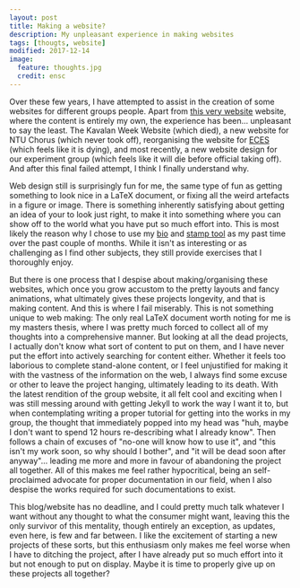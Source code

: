 ```yaml
---
layout: post
title: Making a website?
description: My unpleasant experience in making websites
tags: [thougts, website]
modified: 2017-12-14
image:
  feature: thoughts.jpg
  credit: ensc
---
```


Over these few years, I have attempted to assist in the creation of some websites for different groups people. Apart from [this very website]({{site.url}}) website, where the content is entirely my own, the experience has been... unpleasant to say the least. The Kavalan Week Website (which died), a new website for NTU Chorus (which never took off), reorganising the website for [ECES](http://blog.ilc.edu.tw/blog/blog/35391) (which feels like it is dying), and most recently, a new website design for our experiment group (which feels like it will die before official taking off). And after this final failed attempt, I think I finally understand why.

Web design still is surprisingly fun for me, the same type of fun as getting something to look nice in a LaTeX document, or fixing all the weird artefacts in a figure or image. There is something inherently satisfying about getting an idea of your to look just right, to make it into something where you can show off to the world what you have put so much effort into. This is most likely the reason why I chose to use my  [bio]({{site.url}}/pages/spec/) and [stamp tool]({{site.url}}/pages/tools/stamp/) as my past time over the past couple of months. While it isn't as interesting or as challenging as I find other subjects, they still provide exercises that I thoroughly enjoy.

But there is one process that I despise about making/organising these websites, which once you grow accustom to the pretty layouts and fancy animations, what ultimately gives these projects longevity, and that is making content.
And this is where I fail miserably.
This is not something unique to web making:
The only real LaTeX document worth noting for me is my masters thesis, where I was pretty much forced to collect all of my thoughts into a comprehensive manner.
But looking at all the dead projects, I actually don't know what sort of content to put on them, and I have never put the effort into actively searching for content either.
Whether it feels too laborious to complete stand-alone content, or I feel unjustified for making it with the vastness of the information on the web, I always find some excuse or other to leave the project hanging, ultimately leading to its death.
With the latest rendition of the group website, it all felt cool and exciting when I was still messing around with getting Jekyll to work the way I want it to, but when contemplating writing a proper tutorial for getting into the works in my group, the thought that immediately popped into my head was "huh, maybe I don't want to spend 12 hours re-describing what I already know".
Then follows a chain of excuses of "no-one will know how to use it", and "this isn't my work soon, so why should I bother", and "it will be dead soon after anyway"... leading me more and more in favour of abandoning the project all together.
All of this makes me feel rather hypocritical, being an self-proclaimed advocate for proper documentation in our field, when I also despise the works required for such documentations to exist.

This blog/website has no deadline, and I could pretty much talk whatever I want without any thought to what the consumer might want, leaving this the only survivor of this mentality, though entirely an exception, as updates, even here, is few and far between.
I like the excitement of starting a new projects of these sorts, but this enthusiasm only makes me feel worse when I have to ditching the project, after I have already put so much effort into it but not enough to put on display.
Maybe it is time to properly give up on these projects all together?  
